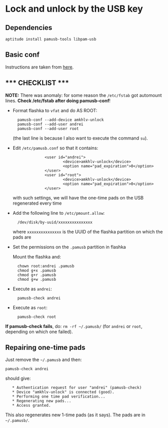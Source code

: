 # Lock and unlock by the USB key

## Dependencies

    aptitude install pamusb-tools libpam-usb

## Basic conf

Instructions are taken from [here](http://linuxconfig.org/linux-authentication-login-with-usb-device).

## \*\*\* CHECKLIST \*\*\*

__NOTE:__ There was anomaly: for some reason the `/etc/fstab` got automount
lines. __Check /etc/fstab after doing pamusb-conf__!

- Format flashka to `vfat` and do AS ROOT:

        pamusb-conf --add-device amkhlv-unlock
        pamusb-conf --add-user andrei
        pamusb-conf --add-user root  

    (the last line is because I also want to execute the command `su`).

- Edit `/etc/pamusb.conf` so that it contains:

                    <user id="andrei">
                            <device>amkhlv-unlock</device>
                            <option name="pad_expiration">0</option>
                    </user>
                    <user id="root">
                            <device>amkhlv-unlock</device>
                            <option name="pad_expiration">0</option>
                    </user>

    with such settings, we will have the one-time pads on the USB regenerated every time

- Add the following line to `/etc/pmount.allow`:

        /dev/disk/by-uuid/xxxxxxxxxxxxxxx

    where `xxxxxxxxxxxxxxx` is the UUID of the flashka partition on which the pads are

- Set the permissions on the `.pamusb` partition in flashka

    Mount the flashka and:

        chown root:andrei .pamusb
        chmod g+x .pamusb 
        chmod g+r .pamusb
        chmod g+w .pamusb

- Execute as `andrei`:

        pamusb-check andrei

- Execute as `root`:

        pamusb-check root

__If pamusb-check fails__, do:  `rm -rf ~/.pamusb/`
(for `andrei` or `root`, depending on which one failed).


## Repairing one-time pads

Just remove the `~/.pamusb` and then:

    pamusb-check andrei

should give:

       * Authentication request for user "andrei" (pamusb-check)
       * Device "amkhlv-unlock" is connected (good).
       * Performing one time pad verification...
       * Regenerating new pads...
       * Access granted.

This also regenerates new 1-time pads (as it says). The pads are in `~/.pamusb/`.
